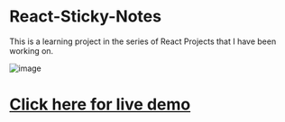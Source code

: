 # React-Sticky-Notes
This is a learning project in the series of React Projects that I have been working on.


![image](https://user-images.githubusercontent.com/75354390/126936507-bf26fdc6-4901-467b-afaa-b61b71c7e4ef.png)

# [Click here for live demo ](https://react-sticky-notes.vercel.app/)
